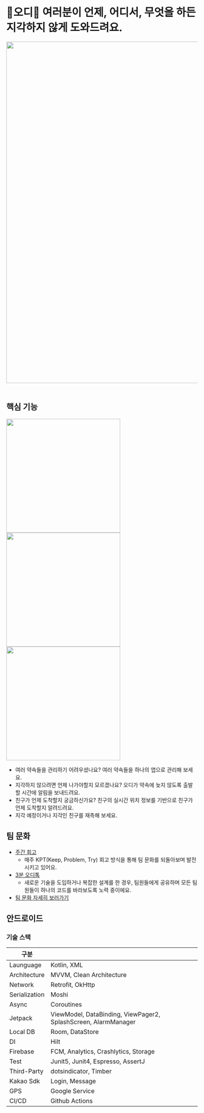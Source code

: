 # 🍇오디🍇 여러분이 언제, 어디서, 무엇을 하든 지각하지 않게 도와드려요. 
<img src="https://github.com/user-attachments/assets/dab4f935-2c6a-4c36-95e4-a678cdf9b57d" width="900"/>

<br>
<br>

## 핵심 기능
<img src="https://github.com/user-attachments/assets/fcaf6a10-0c31-46f6-b0d4-761629cd2ef7" width="300"/>
<img src="https://github.com/user-attachments/assets/edfe5a89-ca1d-4147-8d9d-dfc6fc1b4707" width="300"/>
<img src="https://github.com/user-attachments/assets/c79b06c5-2a6f-43bc-9f9b-37505d1ef498" width="300"/>

- 여러 약속들을 관리하기 어려우셨나요? 여러 약속들을 하나의 앱으로 관리해 보세요.
- 지각하지 않으려면 언제 나가야할지 모르겠나요? 오디가 약속에 늦지 않도록 출발할 시간에 알림을 보내드려요.
- 친구가 언제 도착할지 궁금하신가요? 친구의 실시간 위치 정보를 기반으로 친구가 언제 도착할지 알려드려요.
- 지각 예정이거나 지각인 친구를 재촉해 보세요. 

## 팀 문화
- [주간 회고](https://github.com/woowacourse-teams/2024-ody/discussions)
  - 매주 KPT(Keep, Problem, Try) 회고 방식을 통해 팀 문화를 되돌아보며 발전시키고 있어요.
- [3분 오디톡](https://sly-face-106.notion.site/5269de0e949b4a7fa5eb7351b69597a9?pvs=74)
  - 새로운 기술을 도입하거나 복잡한 설계를 한 경우, 팀원들에게 공유하며 모든 팀원들이 하나의 코드를 바라보도록 노력 중이에요.
- [팀 문화 자세히 보러가기](https://sly-face-106.notion.site/5e4ee4452a8f4f9e850ba9366bded06c)

## 안드로이드
### 기술 스택
| 구분           |                                                                |
|---------------|----------------------------------------------------------------|
| Launguage     | Kotlin, XML                                                    |
| Architecture  | MVVM, Clean Architecture                                       |
| Network       | Retrofit, OkHttp                                               |
| Serialization | Moshi                                                          |
| Async         | Coroutines                                                     |
| Jetpack       | ViewModel, DataBinding, ViewPager2, SplashScreen, AlarmManager |
| Local DB      | Room, DataStore                                                |
| DI            | Hilt                                                           |
| Firebase      | FCM, Analytics, Crashlytics, Storage                           |
| Test          | Junit5, Junit4, Espresso, AssertJ                              |
| Third-Party   | dotsindicator, Timber                                          |
| Kakao Sdk     | Login, Message                                                 |
| GPS           | Google Service                                                 |
| CI/CD         | Github Actions                                                 |

